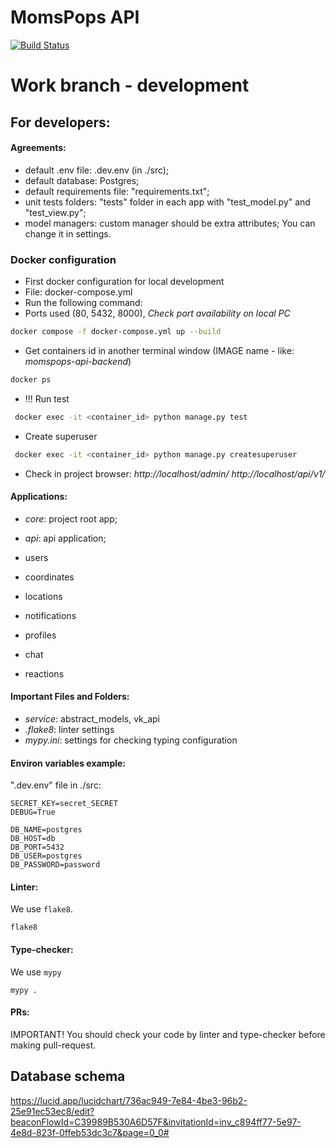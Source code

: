 # MomsPops API

[![Build Status](https://github.com/MomsPops/MomsPops-API/actions/workflows/django.yml/badge.svg)](https://github.com/MomsPops/MomsPops-API/actions/workflows/django.yml/)

# Work branch - development

## For developers:

#### Аgreements:

- default .env file: .dev.env (in ./src);
- default database: Postgres;
- default requirements file: "requirements.txt";
- unit tests folders: "tests" folder in each app with "test_model.py" and "test_view.py";
- model managers: custom manager should be extra attributes;
  You can change it in settings.

### Docker configuration

- First docker configuration for local development
- File: docker-compose.yml
- Run the following command:
- Ports used (80, 5432, 8000), _Check port availability on local PC_

```bash
docker compose -f docker-compose.yml up --build
```

- Get containers id in another terminal window (IMAGE name - like: _momspops-api-backend_)

```bash
docker ps
```

- !!! Run test

```bash
 docker exec -it <container_id> python manage.py test
```

- Create superuser

```bash
 docker exec -it <container_id> python manage.py createsuperuser
```

- Check in project browser:
  _http://localhost/admin/_
  _http://localhost/api/v1/_

#### Applications:

- _core_: project root app;
- _api_: api application;

- users
- coordinates
- locations
- notifications
- profiles
- chat
- reactions

#### Important Files and Folders:

- _service_: abstract_models, vk_api
- _.flake8_: linter settings
- _mypy.ini_: settings for checking typing configuration

#### Environ variables example:

".dev.env" file in ./src:

```dotenv
SECRET_KEY=secret_SECRET
DEBUG=True

DB_NAME=postgres
DB_HOST=db
DB_PORT=5432
DB_USER=postgres
DB_PASSWORD=password
```

#### Linter:

We use `flake8`.

```commandline
flake8
```

#### Type-checker:

We use `mypy`

```commandline
mypy .
```

#### PRs:

IMPORTANT! You should check your code by linter and type-checker before making pull-request.

## Database schema

https://lucid.app/lucidchart/736ac949-7e84-4be3-96b2-25e91ec53ec8/edit?beaconFlowId=C39989B530A6D57F&invitationId=inv_c894ff77-5e97-4e8d-823f-0ffeb53dc3c7&page=0_0#
